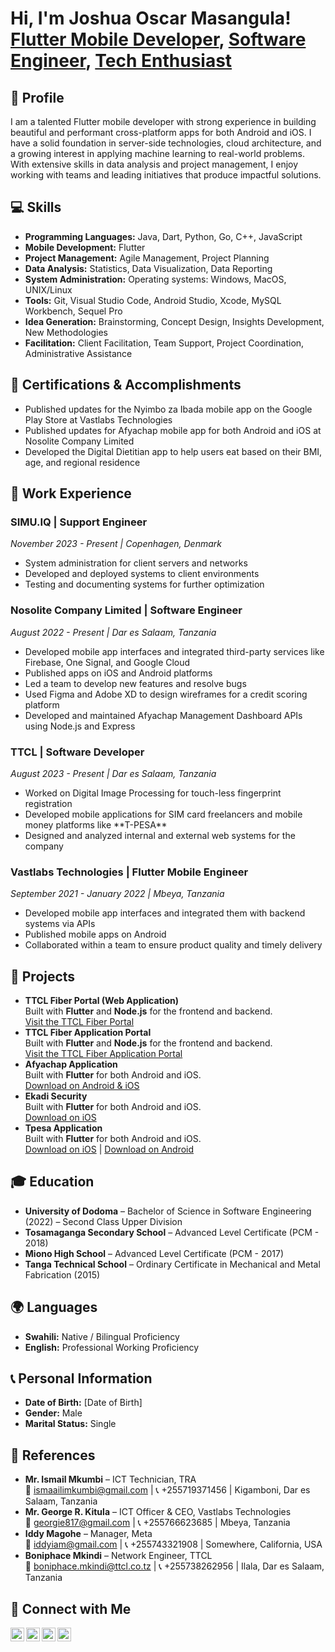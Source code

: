 <h1>Hi, I'm <strong>Joshua Oscar Masangula</strong>! <br/>
  <a href="https://github.com/Masangula">Flutter Mobile Developer</a>, 
  <a href="https://www.linkedin.com/in/joshua-oscar-masangula/">Software Engineer</a>, 
  <a href="#">Tech Enthusiast</a>
</h1>

<h2>📌 Profile</h2>
<p>I am a talented Flutter mobile developer with strong experience in building beautiful and performant cross-platform apps for both Android and iOS. I have a solid foundation in server-side technologies, cloud architecture, and a growing interest in applying machine learning to real-world problems. With extensive skills in data analysis and project management, I enjoy working with teams and leading initiatives that produce impactful solutions.</p>

<h2>💻 Skills</h2>
<ul>
  <li><b>Programming Languages:</b> Java, Dart, Python, Go, C++, JavaScript</li>
  <li><b>Mobile Development:</b> Flutter</li>
  <li><b>Project Management:</b> Agile Management, Project Planning</li>
  <li><b>Data Analysis:</b> Statistics, Data Visualization, Data Reporting</li>
  <li><b>System Administration:</b> Operating systems: Windows, MacOS, UNIX/Linux</li>
  <li><b>Tools:</b> Git, Visual Studio Code, Android Studio, Xcode, MySQL Workbench, Sequel Pro</li>
  <li><b>Idea Generation:</b> Brainstorming, Concept Design, Insights Development, New Methodologies</li>
  <li><b>Facilitation:</b> Client Facilitation, Team Support, Project Coordination, Administrative Assistance</li>
</ul>

<h2>🏅 Certifications & Accomplishments</h2>
<ul>
  <li>Published updates for the Nyimbo za Ibada mobile app on the Google Play Store at Vastlabs Technologies</li>
  <li>Published updates for Afyachap mobile app for both Android and iOS at Nosolite Company Limited</li>
  <li>Developed the Digital Dietitian app to help users eat based on their BMI, age, and regional residence</li>
</ul>

<h2>💼 Work Experience</h2>

<h3>SIMU.IQ | Support Engineer</h3>
<p><em>November 2023 - Present | Copenhagen, Denmark</em></p>
<ul>
  <li>System administration for client servers and networks</li>
  <li>Developed and deployed systems to client environments</li>
  <li>Testing and documenting systems for further optimization</li>
</ul>

<h3>Nosolite Company Limited | Software Engineer</h3>
<p><em>August 2022 - Present | Dar es Salaam, Tanzania</em></p>
<ul>
  <li>Developed mobile app interfaces and integrated third-party services like Firebase, One Signal, and Google Cloud</li>
  <li>Published apps on iOS and Android platforms</li>
  <li>Led a team to develop new features and resolve bugs</li>
  <li>Used Figma and Adobe XD to design wireframes for a credit scoring platform</li>
  <li>Developed and maintained Afyachap Management Dashboard APIs using Node.js and Express</li>
</ul>

<h3>TTCL | Software Developer</h3>
<p><em>August 2023 - Present | Dar es Salaam, Tanzania</em></p>
<ul>
  <li>Worked on Digital Image Processing for touch-less fingerprint registration</li>
  <li>Developed mobile applications for SIM card freelancers and mobile money platforms like **T-PESA**</li>
  <li>Designed and analyzed internal and external web systems for the company</li>
</ul>

<h3>Vastlabs Technologies | Flutter Mobile Engineer</h3>
<p><em>September 2021 - January 2022 | Mbeya, Tanzania</em></p>
<ul>
  <li>Developed mobile app interfaces and integrated them with backend systems via APIs</li>
  <li>Published mobile apps on Android</li>
  <li>Collaborated within a team to ensure product quality and timely delivery</li>
</ul>

<h2>📌 Projects</h2>
<ul>
  <li><b>TTCL Fiber Portal (Web Application)</b><br/>
    Built with <strong>Flutter</strong> and <strong>Node.js</strong> for the frontend and backend.<br/>
    <a href="https://fiber.ttcl.co.tz/" target="_blank">Visit the TTCL Fiber Portal</a></li>

  <li><b>TTCL Fiber Application Portal</b><br/>
    Built with <strong>Flutter</strong> and <strong>Node.js</strong> for the frontend and backend.<br/>
    <a href="https://fiber.ttcl.co.tz/application/#/home" target="_blank">Visit the TTCL Fiber Application Portal</a></li>

  <li><b>Afyachap Application</b><br/>
    Built with <strong>Flutter</strong> for both Android and iOS.<br/>
    <a href="https://onelink.to/duuap4" target="_blank">Download on Android & iOS</a></li>

  <li><b>Ekadi Security</b><br/>
    Built with <strong>Flutter</strong> for both Android and iOS.<br/>
    <a href="https://apps.apple.com/tz/app/ekadi-security/id6502907505" target="_blank">Download on iOS</a></li>

  <li><b>Tpesa Application</b><br/>
    Built with <strong>Flutter</strong> for both Android and iOS.<br/>
    <a href="https://apps.apple.com/tz/app/t-pesa/id1634787209" target="_blank">Download on iOS</a> | 
    <a href="https://play.google.com/store/apps/details?id=com.bigdatatz.ttclpesa&pcampaignid=web_share" target="_blank">Download on Android</a></li>
</ul>

<h2>🎓 Education</h2>
<ul>
  <li><b>University of Dodoma</b> – Bachelor of Science in Software Engineering (2022) – Second Class Upper Division</li>
  <li><b>Tosamaganga Secondary School</b> – Advanced Level Certificate (PCM - 2018)</li>
  <li><b>Miono High School</b> – Advanced Level Certificate (PCM - 2017)</li>
  <li><b>Tanga Technical School</b> – Ordinary Certificate in Mechanical and Metal Fabrication (2015)</li>
</ul>

<h2>🌍 Languages</h2>
<ul>
  <li><b>Swahili:</b> Native / Bilingual Proficiency</li>
  <li><b>English:</b> Professional Working Proficiency</li>
</ul>

<h2>📞 Personal Information</h2>
<ul>
  <li><b>Date of Birth:</b> [Date of Birth]</li>
  <li><b>Gender:</b> Male</li>
  <li><b>Marital Status:</b> Single</li>
</ul>

<h2>🔗 References</h2>
<ul>
  <li><b>Mr. Ismail Mkumbi</b> – ICT Technician, TRA<br/>📧 <a href="mailto:ismaailimkumbi@gmail.com">ismaailimkumbi@gmail.com</a> | 📞 +255719371456 | Kigamboni, Dar es Salaam, Tanzania</li>
  <li><b>Mr. George R. Kitula</b> – ICT Officer & CEO, Vastlabs Technologies<br/>📧 <a href="mailto:georgie817@gmail.com">georgie817@gmail.com</a> | 📞 +255766623685 | Mbeya, Tanzania</li>
  <li><b>Iddy Magohe</b> – Manager, Meta<br/>📧 <a href="mailto:iddyiam@gmail.com">iddyiam@gmail.com</a> | 📞 +255743321908 | Somewhere, California, USA</li>
  <li><b>Boniphace Mkindi</b> – Network Engineer, TTCL<br/>📧 <a href="mailto:boniphace.mkindi@ttcl.co.tz">boniphace.mkindi@ttcl.co.tz</a> | 📞 +255738262956 | Ilala, Dar es Salaam, Tanzania</li>
</ul>

<h2>📱 Connect with Me</h2>
<a href="https://github.com/Masangula" target="_blank"><img align="left" alt="Joshua Masangula | GitHub" width="22px" src="https://cdn.jsdelivr.net/npm/simple-icons@v3/icons/github.svg" /></a>
<a href="https://www.linkedin.com/in/joshua-oscar-masangula/" target="_blank"><img align="left" alt="Joshua Masangula | LinkedIn" width="22px" src="https://cdn.jsdelivr.net/npm/simple-icons@v3/icons/linkedin.svg" /></a>
<a href="https://www.youtube.com/c/joshmasaqc11" target="_blank"><img align="left" alt="Joshua Masangula | YouTube" width="22px" src="https://cdn.jsdelivr.net/npm/simple-icons@v3/icons/youtube.svg" /></a>
<a href="https://www.instagram.com/joshmasaqc11/" target="_blank"><img align="left" alt="Joshua Masangula | Instagram" width="22px" src="https://cdn.jsdelivr.net/npm/simple-icons@v3/icons/instagram.svg" /></a>
